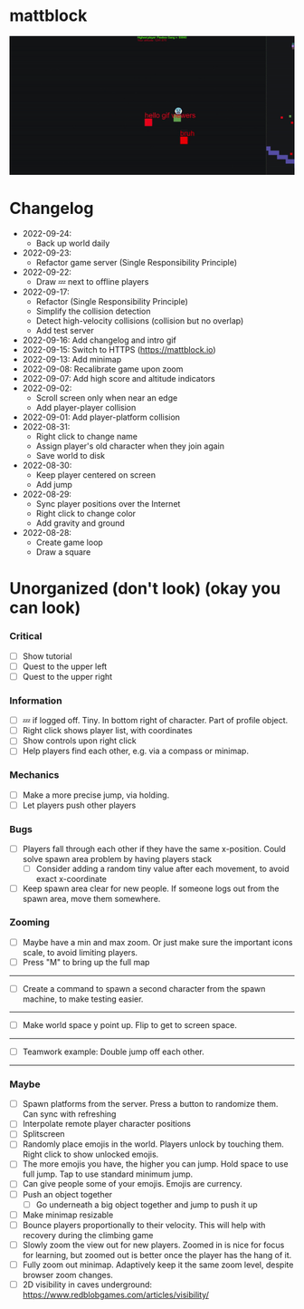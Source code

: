 # mattblock

![image](./docs/intro.gif)

# Changelog
- 2022-09-24:
    - Back up world daily
- 2022-09-23:
    - Refactor game server (Single Responsibility Principle)
- 2022-09-22:
    - Draw 💤 next to offline players
- 2022-09-17:
    - Refactor (Single Responsibility Principle)
    - Simplify the collision detection
    - Detect high-velocity collisions (collision but no overlap)
    - Add test server
- 2022-09-16: Add changelog and intro gif
- 2022-09-15: Switch to HTTPS (https://mattblock.io)
- 2022-09-13: Add minimap
- 2022-09-08: Recalibrate game upon zoom
- 2022-09-07: Add high score and altitude indicators
- 2022-09-02:
    - Scroll screen only when near an edge
    - Add player-player collision
- 2022-09-01: Add player-platform collision
- 2022-08-31:
    - Right click to change name
    - Assign player's old character when they join again
    - Save world to disk
- 2022-08-30:
    - Keep player centered on screen
    - Add jump
- 2022-08-29:
    - Sync player positions over the Internet
    - Right click to change color
    - Add gravity and ground
- 2022-08-28:
    - Create game loop
    - Draw a square

# Unorganized (don't look) (okay you can look)

### Critical
- [ ] Show tutorial
- [ ] Quest to the upper left
- [ ] Quest to the upper right
### Information
- [ ] 💤 if logged off. Tiny. In bottom right of character. Part of profile object.
- [ ] Right click shows player list, with coordinates
- [ ] Show controls upon right click
- [ ] Help players find each other, e.g. via a compass or minimap.
### Mechanics
- [ ] Make a more precise jump, via holding.
- [ ] Let players push other players
### Bugs
- [ ] Players fall through each other if they have the same x-position. Could solve spawn area problem by having players stack
    - [ ] Consider adding a random tiny value after each movement, to avoid exact x-coordinate
- [ ] Keep spawn area clear for new people. If someone logs out from the spawn area, move them somewhere.
### Zooming
- [ ] Maybe have a min and max zoom. Or just make sure the important icons scale, to avoid limiting players.
- [ ] Press "M" to bring up the full map
---
- [ ] Create a command to spawn a second character from the spawn machine, to make testing easier.
---
- [ ] Make world space y point up. Flip to get to screen space.
---
- [ ] Teamwork example: Double jump off each other.
---
### Maybe
- [ ] Spawn platforms from the server. Press a button to randomize them. Can sync with refreshing
- [ ] Interpolate remote player character positions
- [ ] Splitscreen
- [ ] Randomly place emojis in the world. Players unlock by touching them. Right click to show unlocked emojis.
- [ ] The more emojis you have, the higher you can jump. Hold space to use full jump. Tap to use standard minimum jump.
- [ ] Can give people some of your emojis. Emojis are currency.
- [ ] Push an object together
    - [ ] Go underneath a big object together and jump to push it up
- [ ] Make minimap resizable
- [ ] Bounce players proportionally to their velocity. This will help with recovery during the climbing game
- [ ] Slowly zoom the view out for new players. Zoomed in is nice for focus for learning, but zoomed out is better once the player has the hang of it.
- [ ] Fully zoom out minimap. Adaptively keep it the same zoom level, despite browser zoom changes.
- [ ] 2D visibility in caves underground: https://www.redblobgames.com/articles/visibility/
